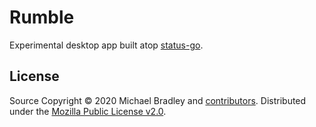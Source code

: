 # Rumble

Experimental desktop app built atop [status-go](https://github.com/status-im/status-go).

## License

Source Copyright © 2020 Michael Bradley and [contributors](https://github.com/michaelsbradleyjr/rumble/graphs/contributors). Distributed under the [Mozilla Public License v2.0](https://github.com/michaelsbradleyjr/rumble/blob/master/LICENSE.md).
